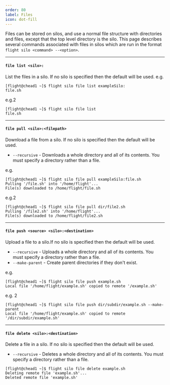 ```yaml
---
order: 80
label: Files
icon: dot-fill
---
```


Files can be stored on silos, and use a normal file structure with directories and files, except that the top level directory is the silo. This page describes several commands associated with files in silos which are run in the format `flight silo <command> --<option>`. 

---

#### `file list <silo>:`

List the files in a silo. If no silo is specified then the default will be used. 
e.g.
```
[flight@chead1 ~]$ flight silo file list exampleSilo:
file.sh
```
e.g.2
```
[flight@chead1 ~]$ flight silo file list
file.sh
```

---

#### `file pull <silo>:<filepath>`

Download a file from a silo. If no silo is specified then the default will be used. 

   - `--recursive` - Downloads a whole directory and all of its contents. You must specify a directory rather than a file.

e.g.

```
[flight@chead1 ~]$ flight silo file pull exampleSilo:file.sh
Pulling '/file.sh' into '/home/flight'...
File(s) downloaded to /home/flight/file.sh
```
e.g.2
```
[flight@chead1 ~]$ flight silo file pull dir/file2.sh
Pulling '/file2.sh' into '/home/flight'...
File(s) downloaded to /home/flight/file2.sh
```

---

#### `file push <source> <silo>:<destination>`

Upload a file to a silo.If no silo is specified then the default will be used. 
   - `--recursive` - Uploads a whole directory and all of its contents. You must specify a directory rather than a file.
   - `--make-parent` - Create parent directories if they don't exist.

e.g.
```
[flight@chead1 ~]$ flight silo file push example.sh 
Local file '/home/flight/example.sh' copied to remote '/example.sh'
```
e.g. 2
```
[flight@chead1 ~]$ flight silo file push dir/subdir/example.sh --make-parent
Local file '/home/flight/example.sh' copied to remote '/dir/subdir/example.sh' 
```

---

#### `file delete <silo>:<destination>`

Delete a file in a silo. If no silo is specified then the default will be used. 

   - `--recursive` - Deletes a whole directory and all of its contents. You must specify a directory rather than a file.

```
[flight@chead1 ~]$ flight silo file delete example.sh 
Deleting remote file 'example.sh'...
Deleted remote file 'example.sh'
```
